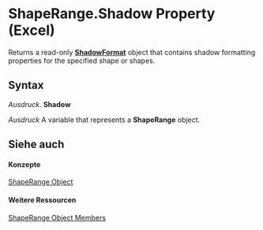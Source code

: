 
# ShapeRange.Shadow Property (Excel)

Returns a read-only  **[ShadowFormat](2566c68e-f8d6-badc-3ce9-b6ae5f9c1cc2.md)** object that contains shadow formatting properties for the specified shape or shapes.


## Syntax

 _Ausdruck_. **Shadow**

 _Ausdruck_ A variable that represents a **ShapeRange** object.


## Siehe auch


#### Konzepte


[ShapeRange Object](e1b8229c-73a0-4a77-5e00-4bcec9032260.md)
#### Weitere Ressourcen


[ShapeRange Object Members](http://msdn.microsoft.com/library/1d1950c5-32ac-dfc0-8c19-07159a29a2a0%28Office.15%29.aspx)